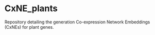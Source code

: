 # CxNE_plants
Repository detailing the generation Co-expression Network Embeddings (CxNEs) for plant genes.
